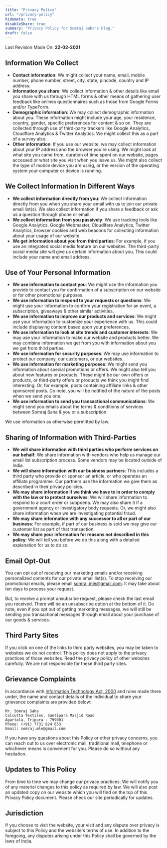 ```yaml
---
title: "Privacy Policy"
url: "/privacy-policy"
hidemeta: true
disableShare: true
summary: "Privacy Policy for Somraj Saha's blog."
draft: false
---
```


Last Revision Made On: **22-02-2021**

## Information We Collect

- **Contact information**: We might collect your name, email, mobile number, phone number, street, city, state, pincode,  country and IP address.
- **Information you share**: We collect information & other details like email you share with us through HTML forms & other means of gathering user feedback like onlines questionnaires such as those from Google Forms and/or TypeForm.
- **Demographic information**: We may collect demographic information about you. These information might include your age, your residence, country, gender, specific preferences for content & so on. They are collected through use of third-party trackers like Google Analytics, Cloudflare Analytics & Twitter Analytics. We might collect this as a part of a survey also.
- **Other information**: If you use our website, we may collect information about your IP address and the browser you're using. We might look at what site you came from, duration of time spent on our website, pages accessed or what site you visit when you leave us. We might also collect the type of mobile device you are using, or the version of the operating system your computer or device is running.

## We Collect Information In Different Ways

- **We collect information directly from you**: We collect information directly from you when you share your email with us to join our private email list(s). We also collect information if you share a feedback or ask us a question through phone or email.
- **We collect information from you passively**: We use tracking tools like Google Analytics, Google Webmaster, Cloudlfare Analytics, Twitter Analytics, browser cookies and web beacons for collecting information about your usage of our website.
- **We get information about you from third parties**: For example, if you use an integrated social media feature on our websites. The third-party social media site will give us certain information about you. This could include your name and email address.

## Use of Your Personal Information

- **We use information to contact you**: We might use the information you provide to contact you for confirmation of a subscription on our website or for other promotional purposes.
- **We use information to respond to your requests or questions**: We might use your information to confirm your registration for an event, a subscription, giveaways & other similar activities.
- **We use information to improve our products and services**: We might use your information to customize your experience with us. This could include displaying content based upon your preferences.
- **We use information to look at site trends and customer interests**: We may use your information to make our website and products better. We may combine information we get from you with information about you we get from third parties.
- **We use information for security purposes**: We may use information to protect our company, our customers, or our websites.
- **We use information for marketing purposes**: We might send you information about special promotions or offers. We might also tell you about new features or products. These might be our own offers or products, or third-party offers or products we think you might find interesting. Or, for example, posts containing affiliate links & other sponsored posts. Do note, you will be notified of the nature of the posts when we send you one.
- **We use information to send you transactional communications**: We might send you emails about the terms & conditions of services between Somraj Saha & you or a subscription.

We use information as otherwise permitted by law.

## Sharing of Information with Third-Parties

- **We will share information with third parties who perform services on our behalf**: We share information with vendors who help us manage our email list subscription process. Some vendors may be located outside of India.
- **We will share information with our business partners**: This includes a third party who provide or sponsor an article, or who operates an affiliate programme. Our partners use the information we give them as described in their privacy policies.
- **We may share information if we think we have to in order to comply with the law or to protect ourselves**: We will share information to respond to a court order or subpoena. We may also share it if a government agency or investigatory body requests. Or, we might also share information when we are investigating potential fraud.
- **We may share information with any successor to all or part of our business**: For example, if part of our business is sold we may give our customer list as part of that transaction.
- **We may share your information for reasons not described in this policy**: We will tell you before we do this along with a detailed explanation for us to do so.

## Email Opt-Out

You can opt out of receiving our marketing emails and/or receiving personalized contents for our private email list(s). To stop receiving our promotional emails, please email [somraj.mle@gmail.com](mailto:somraj.mle@gmail.com). It may take about ten days to process your request.

But, to receive a prompt unsubsribe request, please check the last email you received. There will be an unsubscribe option at the bottom of it. Do note, even if you opt out of getting marketing messages, we will still be sending you transactional messages through email about your purchase of our goods & services.

## Third Party Sites

If you click on one of the links to third party websites, you may be taken to websites we do not control. This policy does not apply to the privacy practices of those websites. Read the privacy policy of other websites carefully. We are not responsible for these third party sites.

## Grievance Complaints

In accordance with [Information Technology Act, 2000][IT Act] and rules made there under, the name and contact details of the individual to share your grievance complaints are provided below:

```shell
Mr. Somraj Saha
Calcutta Textiles, Santipara Masjid Road
Agartala, Tripura - 799001
Phone: (+91) 7731 824 653
Email: somraj.mle@gmail.com
```

If you have any questions about this Policy or other privacy concerns, you can reach out to us over electronic mail, traditional mail, telephone or whichever means is convenient for you. Please do so without any hesitation.

## Updates to This Policy

From time to time we may change our privacy practices. We will notify you of any material changes to this policy as required by law. We will also post an updated copy on our website which you will find on the top of this Privacy Policy document. Please check our site periodically for updates.

## Jurisdiction

If you choose to visit the website, your visit and any dispute over privacy is subject to this Policy and the website's terms of use. In addition to the foregoing, any disputes arising under this Policy shall be governed by the laws of India.

<!-- Reference Links -->
[IT Act]: https://www.indiacode.nic.in/bitstream/123456789/1999/3/A2000-21.pdf
